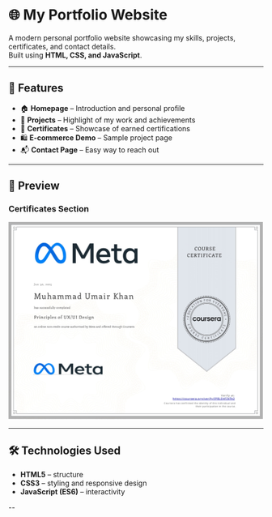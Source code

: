 # 🌐 My Portfolio Website

A modern personal portfolio website showcasing my skills, projects, certificates, and contact details.  
Built using **HTML, CSS, and JavaScript**.

---

## 🚀 Features

- 🏠 **Homepage** – Introduction and personal profile  
- 💼 **Projects** – Highlight of my work and achievements  
- 📜 **Certificates** – Showcase of earned certifications  
- 🛍️ **E-commerce Demo** – Sample project page  
- 📬 **Contact Page** – Easy way to reach out  

---

## 📸 Preview

### Certificates Section
![Certificates Preview](images/cert3.jpg)



---

## 🛠️ Technologies Used

- **HTML5** – structure  
- **CSS3** – styling and responsive design  
- **JavaScript (ES6)** – interactivity  

--

